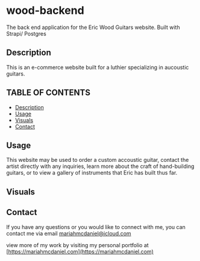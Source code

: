 # wood-backend

The back end application for the Eric Wood Guitars website. Built with Strapi/ Postgres

## Description

This is an e-commerce website built for a luthier specializing in aucoustic guitars. 

## TABLE OF CONTENTS
- [Description](#description)
- [Usage](#usage)
- [Visuals](#visuals)
- [Contact](#contact)

## Usage

This website may be used to order a custom accoustic guitar, contact the artist directly with any inquiries, learn more about the craft of hand-building guitars, or to view a gallery of instruments that Eric has built thus far. 

## Visuals




## Contact

If you have any questions or you would like to connect with me, you can contact me via email [mariahmcdaniel@icloud.com](mariahmcdaniel@icloud.com)

view more of my work by visiting my personal portfolio at [https://mariahmcdaniel.com](https://mariahmcdaniel.com)
